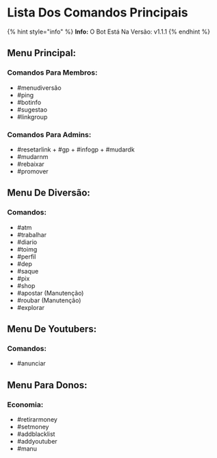 # Lista Dos Comandos Principais

{% hint style="info" %}
**Info:** O Bot Está Na Versão: v1.1.1
{% endhint %}

## Menu Principal:

### Comandos Para Membros:
+ #menudiversão
+ #ping
+ #botinfo
+ #sugestao
+ #linkgroup


### Comandos Para Admins:
+ #resetarlink
+️ #gp
+️ #infogp
+️ #mudardk
+ #mudarnm
+ #rebaixar
+ #promover


## Menu De Diversão:

### Comandos:
+ #atm
+ #trabalhar
+ #diario
+ #toimg
+ #perfil
+ #dep
+ #saque
+ #pix
+ #shop
+ #apostar (Manutenção)
+ #roubar (Manutenção)
+ #explorar

## Menu De Youtubers:

### Comandos:
+ #anunciar


## Menu Para Donos:

### Economia:
+ #retirarmoney
+ #setmoney
+ #addblacklist
+ #addyoutuber
+ #manu